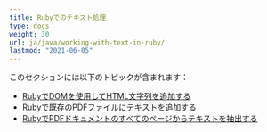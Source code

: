```yaml
---
title: Rubyでのテキスト処理
type: docs
weight: 30
url: ja/java/working-with-text-in-ruby/
lastmod: "2021-06-05"
---
```


このセクションには以下のトピックが含まれます：

- [RubyでDOMを使用してHTML文字列を追加する](/pdf/java/add-html-string-using-dom-in-ruby/)
- [Rubyで既存のPDFファイルにテキストを追加する](/pdf/java/add-text-to-an-existing-pdf-file-in-ruby/)
- [RubyでPDFドキュメントのすべてのページからテキストを抽出する](/pdf/java/extract-text-from-all-the-pages-of-a-pdf-document-in-ruby/)